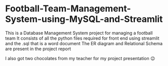 # Football-Team-Management-System-using-MySQL-and-Streamlit
This is a Database Management System project for managing a football team
It consists of all the python files required for front end using streamlit and the .sql that is a word document
The ER diagram and Relational Schema are present in the project report


I also got two chocolates from my teacher for my project presentation 😉
